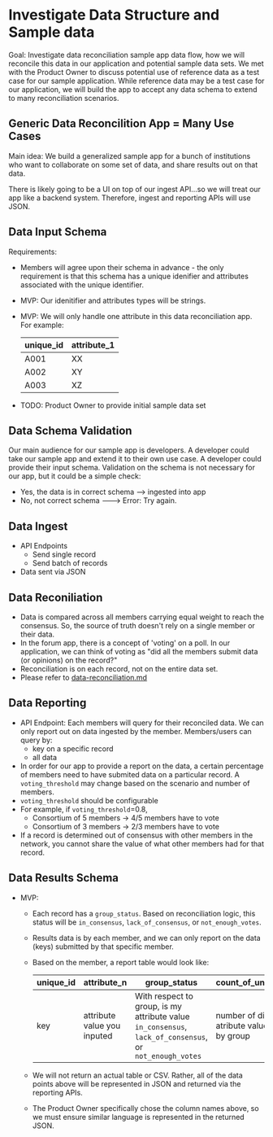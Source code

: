 # Investigate Data Structure and Sample data

Goal: Investigate data reconciliation sample app data flow, how we will reconcile this data in our application and potential sample data sets. We met with the Product Owner to discuss potential use of reference data as a test case for our sample application. While reference data may be a test case for our application, we will build the app to accept any data schema to extend to many reconciliation scenarios.

## Generic Data Reconcilition App = Many Use Cases

Main idea: We build a generalized sample app for a bunch of institutions who want to collaborate on some set of data, and share results out on that data.

There is likely going to be a UI on top of our ingest API...so we will treat our app like a backend system. Therefore, ingest and reporting APIs will use JSON.

## Data Input Schema

Requirements:

- Members will agree upon their schema in advance - the only requirement is that this schema has a unique idenifier and attributes associated with the unique identifier.
- MVP: Our idenitifier and attributes types will be strings.
- MVP: We will only handle one attribute in this data reconciliation app. For example:

  | unique_id | attribute_1 |
  | --------- | ----------- |
  | A001      | XX          |
  | A002      | XY          |
  | A003      | XZ          |

- TODO: Product Owner to provide initial sample data set

## Data Schema Validation

Our main audience for our sample app is developers. A developer could take our sample app and extend it to their own use case. A developer could provide their input schema. Validation on the schema is not necessary for our app, but it could be a simple check:

- Yes, the data is in correct schema --> ingested into app
- No, not correct schema ---> Error: Try again.

## Data Ingest

- API Endpoints
  - Send single record
  - Send batch of records
- Data sent via JSON

## Data Reconiliation

- Data is compared across all members carrying equal weight to reach the consensus. So, the source of truth doesn't rely on a single member or their data.
- In the forum app, there is a concept of 'voting' on a poll. In our application, we can think of voting as "did all the members submit data (or opinions) on the record?"
- Reconciliation is on each record, not on the entire data set.
- Please refer to [data-reconciliation.md](./data-reconciliation.md)

## Data Reporting

- API Endpoint: Each members will query for their reconciled data. We can only report out on data ingested by the member. Members/users can query by:
  - key on a specific record
  - all data
- In order for our app to provide a report on the data, a certain percentage of members need to have submited data on a particular record. A `voting_threshold` may change based on the scenario and number of members.
- `voting_threshold` should be configurable
- For example, if `voting_threshold`=0.8,
  - Consortium of 5 members -> 4/5 members have to vote
  - Consortium of 3 members -> 2/3 members have to vote
- If a record is determined out of consensus with other members in the network, you cannot share the value of what other members had for that record.

## Data Results Schema

- MVP:

  - Each record has a `group_status`. Based on reconciliation logic, this status will be `in_consensus`, `lack_of_consensus`, or `not_enough_votes`.
  - Results data is by each member, and we can only report on the data (keys) submitted by that specific member.
  - Based on the member, a report table would look like:

    | unique_id | attribute_n                 | group_status                                                                                            | count_of_unique_values                               | members_in_agreement                                              | majority_minority                                                                     |
    | --------- | --------------------------- | ------------------------------------------------------------------------------------------------------- | ---------------------------------------------------- | ----------------------------------------------------------------- | ------------------------------------------------------------------------------------- |
    | key       | attribute value you inputed | With respect to group, is my attribute value `in_consensus`, `lack_of_consensus`, or `not_enough_votes` | number of different atribute values inputed by group | number of members who agree with the attribute value you provided | are you in the majority or minority with the value provided? (`majority`, `minority`) |

  - We will not return an actual table or CSV. Rather, all of the data points above will be represented in JSON and returned via the reporting APIs.
  - The Product Owner specifically chose the column names above, so we must ensure similar language is represented in the returned JSON.
